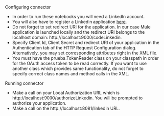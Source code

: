 Configuring connector

- In order to run these notebooks you will need a LinkedIn account.
- You will also have to register a LinkedIn application [here](https://www.linkedin.com/secure/developer?newapp=). 
- Do not forget to set redirect URI for the application. In our case Mule application is launched locally and the redirect URI belongs to the localhost domain: http://localhost:9000/codeLinkedin.
- Specify Client Id, Client Secret and redirect URI of your application in the Authentication tab of the HTTP Request Configuration dialog. Alternatively, you may set corresponding attributes right in the XML file.
- You must have the prueba.TokenReader class on your classpath in order for the OAuth access token to be read correctly. If you want to use another class which provides same functionality, do not forget to specify correct class names and method calls in the XML.


Running connector

- Make a call on your Local Authorization URL which is http://localhost:9000/authorizeLinkedin. You will be prompted to authorize your application.
- Make a call on the http://localhost:8081/linkedin URL.